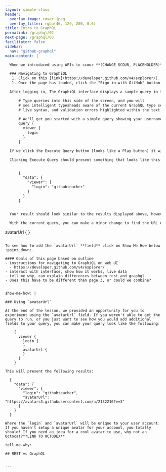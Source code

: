 ```yaml
---
layout: simple-class
header:
  overlay_image: cover.jpeg
  overlay_filter: rgba(46, 129, 200, 0.6)
title: Intro to GraphQL
permalink: /graphql/02
next-page: /graphql/03
facilitator: false
sidebar:
  nav: "github-graphql"
main-content: |

  When we introduced using APIs to scour **(CHANGE SCOUR, PLACEHOLDER)** existing information sources to populate your site, we briefly touched on GraphQL. In this section, we are going to introduce a tool that enables you to experiment with GraphQL queries quickly and easily, so lets get started.

  ### Navigating to GraphiQL
   1. Click on this [link](https://developer.github.com/v4/explorer/).
   1. Once the page has loaded, click the "Sign in with GitHub" button. If you don't have a GitHub account, here are some instructions for getting an account setup **ADD LINK TO ACCOUNT CREATION INSTRUCTIONS**.  

  After logging in, The GraphiQL interface displays a sample query in the left pane that should look like this:

      # Type queries into this side of the screen, and you will
      # see intelligent typeaheads aware of the current GraphQL type schema,
      # live syntax, and validation errors highlighted within the text.

      # We'll get you started with a simple query showing your username!
      query {
        viewer {
          login
        }
      }

  If we click the Execute Query button (looks like a Play button) it will run the query that is in the left pane and display the results in the right pane.

  Clicking Execute Query should present something that looks like this:


      {
        "data": {
          "viewer": {
            "login": "githubteacher"
          }
        }
      }


  Your result should look similar to the results displayed above, however, `githubteacher` should be replaced with your username (or login as the query displays).

  With the current query, you can make a minor change to find the URL of your avatar on GitHub. If you add the following code to your query, you will return a URL to your image.

  ```
  avatarUrl { }
  ```

  To see how to add the `avatarUrl` **field** click on Show Me How below :point_down:.

  #### Goals of this page based on outline
  - instructions for navigating to GraphiQL on web UI
    - https://developer.github.com/v4/explorer/
  - interact with interface, show how it works, live data
  - tell me why, can explain differences between rest and graphql
  - Does this have to be different than page 3, or could we combine?


show-me-how: |

  ### Using `avatarUrl`

  At the end of the lesson, we provided an opportunity for you to experiment using the `avatarUrl` field. If you weren't able to get the query to run, or you just want to see how you would add additional fields to your query, you can make your query look like the following:

      {
        viewer {
          login {
          }
          avatarUrl {
          }
        }
      }      

  This will present the following results:

    {
      "data": {
        "viewer": {
          "login": "githubteacher",
          "avatarUrl": "https://avatars3.githubusercontent.com/u/2132216?v=3"
        }
      }
    }

  Where the `login` and `avatarUrl` will be unique to your user account. If you haven't setup a unique avatar for your account, you totally should! If you need an idea for a cool avatar to use, why not an Octocat?**LINK TO OCTODEX**

tell-me-why:

  ## REST vs GraphQL

  
---
```

